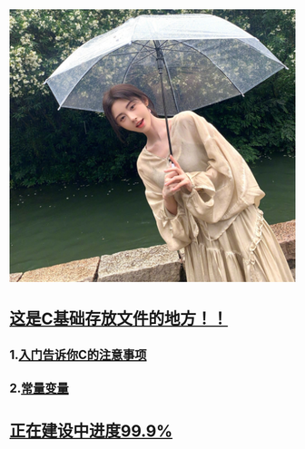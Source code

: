 <img src="https://github.com/sujiuer5201314/C/blob/main/%E5%94%AF%E4%BD%A0%E6%9C%80%E4%BA%89%E6%B0%94.jpg?raw=true">

# [这是C基础存放文件的地方！！](https://github.com/sujiuer5201314/C/tree/main/C%E5%9F%BA%E7%A1%80)

##   1.[入门告诉你C的注意事项](https://github.com/sujiuer5201314/C/tree/main/C%E5%9F%BA%E7%A1%80/1)

##   2.[常量变量](https://github.com/sujiuer5201314/C/tree/main/C%E5%9F%BA%E7%A1%80/2)

# [正在建设中进度99.9%](https://github.com/sujiuer5201314)